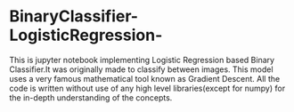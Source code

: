 # BinaryClassifier-LogisticRegression-
This is jupyter notebook implementing Logistic Regression based Binary Classifier.It was originally made to classify between images.
This model uses a very famous mathematical tool known as Gradient Descent. All the code is written without use of any high level libraries(except for numpy) for the in-depth understanding of the concepts.
